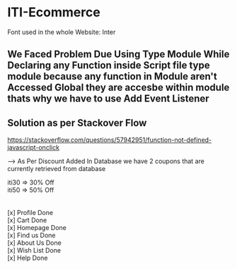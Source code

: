# ITI-Ecommerce

Font used in the whole Website: Inter

## We Faced Problem Due Using Type Module While Declaring any Function inside Script file type module because any function in Module aren't Accessed Global they are accesbe within module thats why we have to use Add Event Listener

## Solution as per Stackover Flow

https://stackoverflow.com/questions/57942951/function-not-defined-javascript-onclick

-->
As Per Discount Added In Database
we have 2 coupons that are currently retrieved from database

iti30 => 30% Off
<br>
iti50 => 50% Off
<br>
<br>
<br>
[x] Profile Done
<br>
[x] Cart Done
<br>
[x] Homepage Done
<br>
[x] Find us Done
<br>
[x] About Us Done
<br>
[x] Wish List Done
<br>
[x] Help Done
